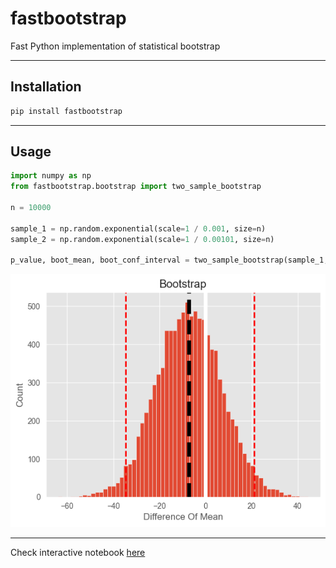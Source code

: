 # fastbootstrap
Fast Python implementation of statistical bootstrap
___
## Installation
```bash
pip install fastbootstrap
```
___
## Usage
```python
import numpy as np
from fastbootstrap.bootstrap import two_sample_bootstrap

n = 10000

sample_1 = np.random.exponential(scale=1 / 0.001, size=n)
sample_2 = np.random.exponential(scale=1 / 0.00101, size=n)

p_value, boot_mean, boot_conf_interval = two_sample_bootstrap(sample_1, sample_2, plot=True)
```
![img.png](img.png)
___
Check interactive notebook [here](https://nbviewer.org/github/timofeytkachenko/bootstrap/blob/main/bootstrap_experiment.ipynb)
